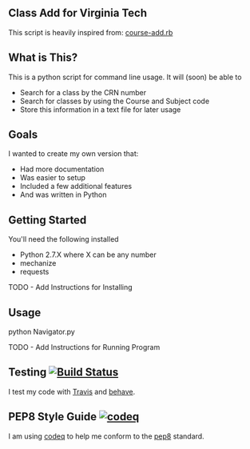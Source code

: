 ## Class Add for Virginia Tech

This script is heavily inspired from: [course-add.rb](https://github.com/mil/virginia-tech-hacks/blob/master/course-add.rb)

## What is This?

This is a python script for command line usage.  It will (soon) be able to

- Search for a class by the CRN number
- Search for classes by using the Course and Subject code
- Store this information in a text file for later usage

## Goals

I wanted to create my own version that:

- Had more documentation
- Was easier to setup
- Included a few additional features
- And was written in Python

## Getting Started

You'll need the following installed

- Python 2.7.X where X can be any number
- mechanize
- requests

TODO - Add Instructions for Installing

## Usage

python Navigator.py

TODO - Add Instructions for Running Program

## Testing [![Build Status](https://travis-ci.org/jason-riddle/VT-Python-Class-Add.png)](https://travis-ci.org/jason-riddle/VT-Python-Class-Add)

I test my code with [Travis](https://travis-ci.org/) and [behave](http://pythonhosted.org/behave/).

## PEP8 Style Guide [![codeq](https://codeq.io/github/jason-riddle/VT-Python-Class-Add/badges/testing.png)](https://codeq.io/github/jason-riddle/VT-Python-Class-Add/branches/testing)

I am using [codeq](http://codeq.io/) to help me conform to the [pep8](http://www.python.org/dev/peps/pep-0008/) standard.

